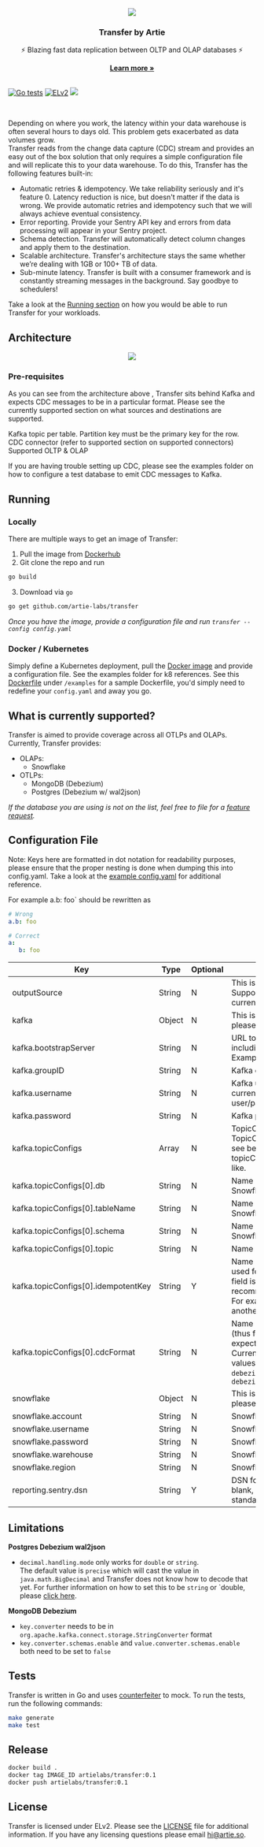 <div align="center">
  <img src="https://user-images.githubusercontent.com/4412200/201717557-17c79b66-2303-4141-bea2-87382fb02613.png" />
  <h3>Transfer by Artie</h3>
  <p>⚡️ Blazing fast data replication between OLTP and OLAP databases ⚡️</p>
  <b><a target="_blank" href="https://artie.so" >Learn more »</a></b>
</div>
<br/>


[![Go tests](https://github.com/artie-labs/transfer/actions/workflows/gha-go-test.yml/badge.svg)](https://github.com/artie-labs/transfer/actions/workflows/gha-go-test.yml) [![ELv2](https://user-images.githubusercontent.com/4412200/201544613-a7197bc4-8b61-4fc5-bf09-68ee10133fd7.svg)](https://github.com/artie-labs/transfer/blob/master/LICENSE.txt) [<img src="https://img.shields.io/badge/slack-@artie-blue.svg?logo=slack">](https://join.slack.com/t/artie-labs/shared_invite/zt-1k28i8nja-W7G24qrRcJKeySDFLecFUg) 




<br/>

Depending on where you work, the latency within your data warehouse is often several hours to days old. This problem gets exacerbated as data volumes grow. <br/>
Transfer reads from the change data capture (CDC) stream and provides an easy out of the box solution that only requires a simple configuration file and will replicate this to your data warehouse. To do this, Transfer has the following features built-in:

- Automatic retries & idempotency. We take reliability seriously and it's feature 0. Latency reduction is nice, but doesn't matter if the data is wrong. We provide automatic retries and idempotency such that we will always achieve eventual consistency.
- Error reporting. Provide your Sentry API key and errors from data processing will appear in your Sentry project.
- Schema detection. Transfer will automatically detect column changes and apply them to the destination.
- Scalable architecture. Transfer's architecture stays the same whether we’re dealing with  1GB or 100+ TB of data.
- Sub-minute latency. Transfer is built with a consumer framework and is constantly streaming messages in the background. Say goodbye to schedulers!

Take a look at the [Running section](#running) on how you would be able to run Transfer for your workloads.

## Architecture
<div align="center">
  <img src="https://user-images.githubusercontent.com/4412200/201719978-d9659515-6305-440f-b14a-f5d577a15457.png"/>
</div>

### Pre-requisites
As you can see from the architecture above , Transfer sits behind Kafka and expects CDC messages to be in a particular format. Please see the currently supported section on what sources and destinations are supported.

Kafka topic per table. Partition key must be the primary key for the row.
CDC connector (refer to supported section on supported connectors)
Supported OLTP & OLAP

If you are having trouble setting up CDC, please see the examples folder on how to configure a test database to emit CDC messages to Kafka.

## <a name="running"></a>Running

### Locally
There are multiple ways to get an image of Transfer:
1. Pull the image from [Dockerhub](https://hub.docker.com/r/artielabs/transfer)
1. Git clone the repo and run 
```sh
go build
```
3. Download via `go`
```sh
go get github.com/artie-labs/transfer
```

_Once you have the image, provide a configuration file and run `transfer --config config.yaml`_

### Docker / Kubernetes

Simply define a Kubernetes deployment, pull the [Docker image](https://hub.docker.com/r/artielabs/transfer) and provide a configuration file. See the examples folder for k8 references. See this [Dockerfile](https://github.com/artie-labs/transfer/tree/master/docker_postres) under `/examples` for a sample Dockerfile, you'd simply need to redefine your `config.yaml` and away you go.

## What is currently supported?
Transfer is aimed to provide coverage across all OTLPs and OLAPs. Currently, Transfer provides:

- OLAPs:
    - Snowflake
- OTLPs:
    - MongoDB (Debezium)
    - Postgres (Debezium w/ wal2json)

_If the database you are using is not on the list, feel free to file for a [feature request](https://github.com/artie-labs/transfer/issues/new)._

## Configuration File

Note: Keys here are formatted in dot notation for readability purposes, please ensure that the proper nesting is done when dumping this into config.yaml. Take a look at the [example config.yaml](https://github.com/artie-labs/transfer/blob/master/examples/postgres_config.yaml) for additional reference. 


For example a.b: foo` should be rewritten as
```yaml
# Wrong
a.b: foo

# Correct
a:
   b: foo
```

| Key| Type | Optional | Description |
| ------------ | --- | - | ---------------------|
| outputSource | String | N | This is the destination. <br/> Supported values are currently: `snowflake` |
| kafka | Object | N | This is the parent object, please see below |
| kafka.bootstrapServer | String | N | URL to the Kafka server, including the port number. Example: `localhost:9092` |
| kafka.groupID | String | N | Kafka consumer group ID |
| kafka.username | String | N | Kafka username (we currently only support user/password auth) |
| kafka.password | String | N | Kafka password |
| kafka.topicConfigs | Array | N | TopicConfigs is an array of TopicConfig objects, please see below on what each topicConfig object looks like. |
| kafka.topicConfigs[0].db | String | N | Name of the database in Snowflake |
| kafka.topicConfigs[0].tableName | String | N | Name of the table in Snowflake |
| kafka.topicConfigs[0].schema | String | N | Name of the schema in Snowflake |
| kafka.topicConfigs[0].topic | String | N | Name of the Kafka topic |
| kafka.topicConfigs[0].idempotentKey | String | Y | Name of the column that is used for idempotency. This field is highly recommended. <br/> For example: `updated_at` or another timestamp column. |
| kafka.topicConfigs[0].cdcFormat | String | N | Name of the CDC connector (thus format) we should be expecting to parse against. <br/> Currently, the supported values are: `debezium.postgres.wal2json`, `debezium.mongodb` |
| snowflake | Object | N | This is the parent object, please see below |
| snowflake.account | String | N | Snowflake Account ID |
| snowflake.username | String | N | Snowflake username |
| snowflake.password | String | N | Snowflake password |
| snowflake.warehouse | String | N | Snowflake warehouse name |
| snowflake.region | String | N | Snowflake region |
| reporting.sentry.dsn | String| Y | DSN for Sentry alerts. If blank, will just go to standard out. |

## Limitations
**Postgres Debezium wal2json** <br/>
* `decimal.handling.mode` only works for `double` or `string`.<br/>
The default value is `precise` which will cast the value in `java.math.BigDecimal` and Transfer does not know how to decode that yet.
For further information on how to set this to be `string` or `double, please [click here](https://docs.confluent.io/cloud/current/connectors/cc-postgresql-cdc-source-debezium.html#connector-details).

**MongoDB Debezium** <br/>
* `key.converter` needs to be in `org.apache.kafka.connect.storage.StringConverter` format
* `key.converter.schemas.enable` and `value.converter.schemas.enable` both need to be set to `false`

## Tests
Transfer is written in Go and uses [counterfeiter](https://github.com/maxbrunsfeld/counterfeiter) to mock. 
To run the tests, run the following commands:

```sh
make generate
make test
```

## Release

```sh
docker build .
docker tag IMAGE_ID artielabs/transfer:0.1
docker push artielabs/transfer:0.1
```


## License

Transfer is licensed under ELv2. Please see the [LICENSE](https://github.com/artie-labs/transfer/blob/master/LICENSE.txt) file for additional information. If you have any licensing questions please email hi@artie.so.

